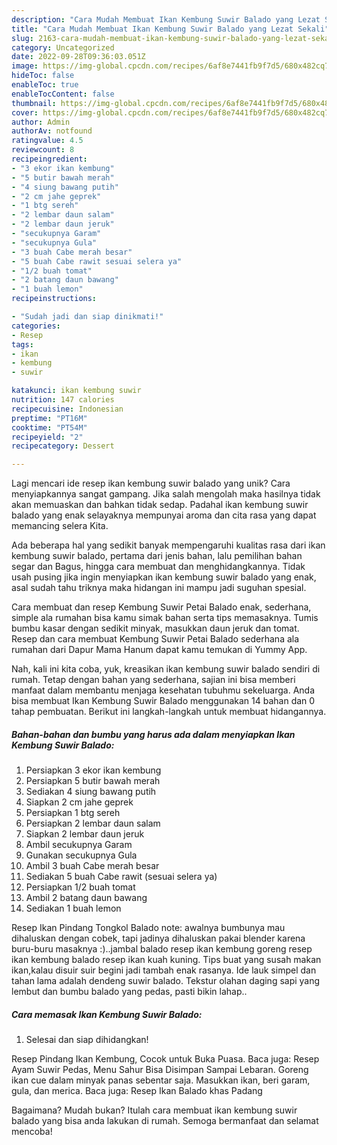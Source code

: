 ```yaml
---
description: "Cara Mudah Membuat Ikan Kembung Suwir Balado yang Lezat Sekali"
title: "Cara Mudah Membuat Ikan Kembung Suwir Balado yang Lezat Sekali"
slug: 2163-cara-mudah-membuat-ikan-kembung-suwir-balado-yang-lezat-sekali
category: Uncategorized
date: 2022-09-28T09:36:03.051Z
image: https://img-global.cpcdn.com/recipes/6af8e7441fb9f7d5/680x482cq70/ikan-kembung-suwir-balado-foto-resep-utama.jpg
hideToc: false
enableToc: true
enableTocContent: false
thumbnail: https://img-global.cpcdn.com/recipes/6af8e7441fb9f7d5/680x482cq70/ikan-kembung-suwir-balado-foto-resep-utama.jpg
cover: https://img-global.cpcdn.com/recipes/6af8e7441fb9f7d5/680x482cq70/ikan-kembung-suwir-balado-foto-resep-utama.jpg
author: Admin
authorAv: notfound
ratingvalue: 4.5
reviewcount: 8
recipeingredient:
- "3 ekor ikan kembung"
- "5 butir bawah merah"
- "4 siung bawang putih"
- "2 cm jahe geprek"
- "1 btg sereh"
- "2 lembar daun salam"
- "2 lembar daun jeruk"
- "secukupnya Garam"
- "secukupnya Gula"
- "3 buah Cabe merah besar"
- "5 buah Cabe rawit sesuai selera ya"
- "1/2 buah tomat"
- "2 batang daun bawang"
- "1 buah lemon"
recipeinstructions:

- "Sudah jadi dan siap dinikmati!"
categories:
- Resep
tags:
- ikan
- kembung
- suwir

katakunci: ikan kembung suwir 
nutrition: 147 calories
recipecuisine: Indonesian
preptime: "PT16M"
cooktime: "PT54M"
recipeyield: "2"
recipecategory: Dessert

---
```





Lagi mencari ide resep ikan kembung suwir balado yang unik? Cara menyiapkannya sangat gampang. Jika salah mengolah maka hasilnya tidak akan memuaskan dan bahkan tidak sedap. Padahal ikan kembung suwir balado yang enak selayaknya mempunyai aroma dan cita rasa yang dapat memancing selera Kita.





Ada beberapa hal yang sedikit banyak mempengaruhi kualitas rasa dari ikan kembung suwir balado, pertama dari jenis bahan, lalu pemilihan bahan segar dan Bagus, hingga cara membuat dan menghidangkannya. Tidak usah pusing jika ingin menyiapkan ikan kembung suwir balado yang enak,      asal sudah tahu triknya maka hidangan ini mampu jadi suguhan spesial.














Cara membuat dan resep Kembung Suwir Petai Balado enak, sederhana, simple ala rumahan bisa kamu simak bahan serta tips memasaknya. Tumis bumbu kasar dengan sedikit minyak, masukkan daun jeruk dan tomat. Resep dan cara membuat Kembung Suwir Petai Balado sederhana ala rumahan dari Dapur Mama Hanum dapat kamu temukan di Yummy App.






Nah, kali ini kita coba, yuk, kreasikan ikan kembung suwir balado sendiri di rumah. Tetap dengan bahan yang sederhana, sajian ini bisa memberi manfaat dalam membantu menjaga kesehatan tubuhmu sekeluarga. Anda bisa membuat Ikan Kembung Suwir Balado menggunakan 14 bahan dan 0 tahap pembuatan. Berikut ini langkah-langkah untuk membuat hidangannya.

<!--inarticleads1-->

##### Bahan-bahan dan bumbu yang harus ada dalam menyiapkan Ikan Kembung Suwir Balado:

1. Persiapkan 3 ekor ikan kembung
1. Persiapkan 5 butir bawah merah
1. Sediakan 4 siung bawang putih
1. Siapkan 2 cm jahe geprek
1. Persiapkan 1 btg sereh
1. Persiapkan 2 lembar daun salam
1. Siapkan 2 lembar daun jeruk
1. Ambil secukupnya Garam
1. Gunakan secukupnya Gula
1. Ambil 3 buah Cabe merah besar
1. Sediakan 5 buah Cabe rawit (sesuai selera ya)
1. Persiapkan 1/2 buah tomat
1. Ambil 2 batang daun bawang
1. Sediakan 1 buah lemon


Resep Ikan Pindang Tongkol Balado note: awalnya bumbunya mau dihaluskan dengan cobek, tapi jadinya dihaluskan pakai blender karena buru-buru masaknya :)..jambal balado resep ikan kembung goreng resep ikan kembung balado resep ikan kuah kuning. Tips buat yang susah makan ikan,kalau disuir suir begini jadi tambah enak rasanya. Ide lauk simpel dan tahan lama adalah dendeng suwir balado. Tekstur olahan daging sapi yang lembut dan bumbu balado yang pedas, pasti bikin lahap.. 

<!--inarticleads2-->

##### Cara memasak Ikan Kembung Suwir Balado:


1. Selesai dan siap dihidangkan!

Resep Pindang Ikan Kembung, Cocok untuk Buka Puasa. Baca juga: Resep Ayam Suwir Pedas, Menu Sahur Bisa Disimpan Sampai Lebaran. Goreng ikan cue dalam minyak panas sebentar saja. Masukkan ikan, beri garam, gula, dan merica. Baca juga: Resep Ikan Balado khas Padang 

Bagaimana? Mudah bukan? Itulah cara membuat ikan kembung suwir balado yang bisa anda lakukan di rumah. Semoga bermanfaat dan selamat mencoba!
